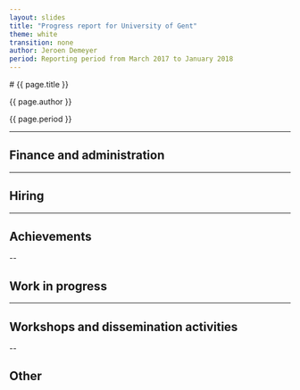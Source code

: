 ```yaml
---
layout: slides
title: "Progress report for University of Gent"
theme: white
transition: none
author: Jeroen Demeyer
period: Reporting period from March 2017 to January 2018
---
```


<section data-markdown data-separator="^---\n" data-separator-vertical="^--\n">
# {{ page.title }}

{{ page.author }}

{{ page.period }}

---
## Finance and administration



---
## Hiring


---
## Achievements




--
## Work in progress


---
## Workshops and dissemination activities


--
## Other



</section>
